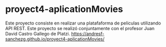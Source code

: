 # proyect4-aplicationMovies
Este proyecto consiste en realizar una platafaforma de peliculas utilizando API REST. Este proyecto se realizó conjuntamente con el profesor Juan David Castro Gallego de Platzi.
https://andresf-sanchezg.github.io/proyect4-aplicationMovies/
